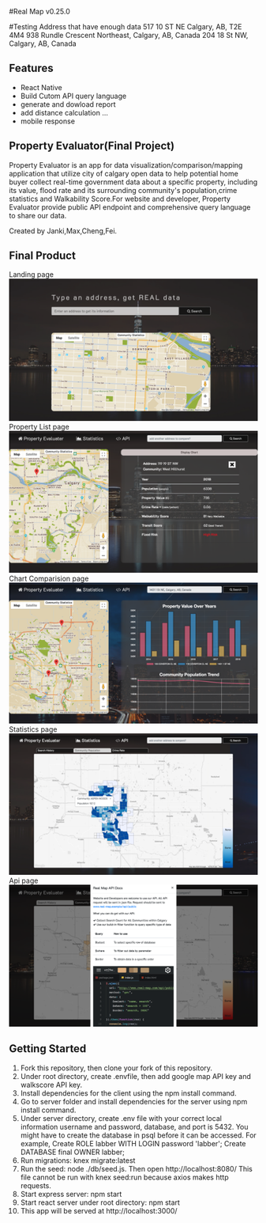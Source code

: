 #Real Map v0.25.0

#Testing Address that have enough data
517 10 ST NE Calgary, AB, T2E 4M4
938 Rundle Crescent Northeast, Calgary, AB, Canada
204 18 St NW, Calgary, AB, Canada

## Features
- React Native
- Build Cutom API query language
- generate and dowload report
- add distance calculation ...
- mobile response

## Property Evaluator(Final Project)

Property Evaluator is an app for data visualization/comparison/mapping application that utilize city of calgary open data to help potential home buyer collect real-time government data about a specific property, including its value, flood rate and its surrounding community's population,crime statistics and Walkability Score.For website and developer, Property Evaluator provide public API endpoint and comprehensive query language to share our data.

Created by Janki,Max,Cheng,Fei.

## Final Product

Landing page
!["Screenshot of Property Evaluator"](https://github.com/jankilighthouse/Property_Evaluator/blob/master/docs/landing_page.png?raw=true)
Property List page
!["Screenshot of Property Evaluator"](https://github.com/jankilighthouse/Property_Evaluator/blob/master/docs/property_list%20page.png?raw=true)
Chart Comparision page
!["Screenshot of Property Evaluator"](https://github.com/jankilighthouse/Property_Evaluator/blob/master/docs/chart_comparision.png?raw=true)
Statistics page
!["Screenshot of Property Evaluator"](https://github.com/jankilighthouse/Property_Evaluator/blob/master/docs/stistics_page.png?raw=true)
Api page
!["Screenshot of Property Evaluator"](https://github.com/jankilighthouse/Property_Evaluator/blob/master/docs/api.png?raw=true)

## Getting Started

1. Fork this repository, then clone your fork of this repository.
2. Under root directory, create .envfile, then add google map API key and walkscore API key.
3. Install dependencies for the client using the npm install command.
4. Go to server folder and install dependencies for the server using npm install command.
5. Under server directory, create .env file with your correct local information username and password, database, and port is 5432. You might have to create the database in psql before it can be accessed. For example, Create ROLE labber WITH LOGIN password 'labber'; Create DATABASE final OWNER labber;
6. Run migrations: knex migrate:latest
7. Run the seed: node ./db/seed.js. Then open http://localhost:8080/
   This file cannot be run with knex seed:run because axios makes http requests.
8. Start express server: npm start
9. Start react server under root directory: npm start
10. This app will be served at http://localhost:3000/
